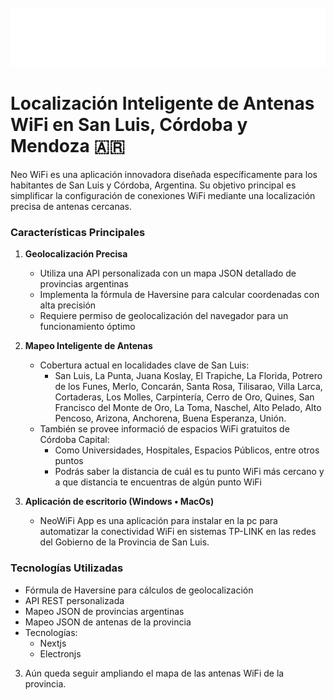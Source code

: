 <div align="center">
  <br>
    <img src="public/Neo-Wifi.svg" alt="Neo Wifi Logo" />
  <br>
</div>

# Localización Inteligente de Antenas WiFi en San Luis, Córdoba y Mendoza 🇦🇷

Neo WiFi es una aplicación innovadora diseñada específicamente para los habitantes de San Luis y Córdoba, Argentina. Su objetivo principal es simplificar la configuración de conexiones WiFi mediante una localización precisa de antenas cercanas.

### Características Principales

1. **Geolocalización Precisa**

   - Utiliza una API personalizada con un mapa JSON detallado de provincias argentinas
   - Implementa la fórmula de Haversine para calcular coordenadas con alta precisión
   - Requiere permiso de geolocalización del navegador para un funcionamiento óptimo

2. **Mapeo Inteligente de Antenas**

   - Cobertura actual en localidades clave de San Luis:
     - San Luis, La Punta, Juana Koslay, El Trapiche, La Florida, Potrero de los Funes, Merlo, Concarán, Santa Rosa, Tilisarao, Villa Larca,
       Cortaderas, Los Molles, Carpintería, Cerro de Oro, Quines, San Francisco del Monte de Oro, La Toma, Naschel, Alto Pelado, Alto Pencoso,
       Arizona, Anchorena, Buena Esperanza, Unión.
   - También se provee informació de espacios WiFi gratuitos de Córdoba Capital:
     - Como Universidades, Hospitales, Espacios Públicos, entre otros puntos
     - Podrás saber la distancia de cuál es tu punto WiFi más cercano y a que distancia te encuentras de algún punto WiFi

3. **Aplicación de escritorio (Windows • MacOs)**
   - NeoWiFi App es una aplicación para instalar en la pc para automatizar la conectividad WiFi en sistemas TP-LINK en las redes del Gobierno de la Provincia de San Luis.

### Tecnologías Utilizadas

- Fórmula de Haversine para cálculos de geolocalización
- API REST personalizada
- Mapeo JSON de provincias argentinas
- Mapeo JSON de antenas de la provincia
- Tecnologías:
  - Nextjs
  - Electronjs

3. Aún queda seguir ampliando el mapa de las antenas WiFi de la provincia.
